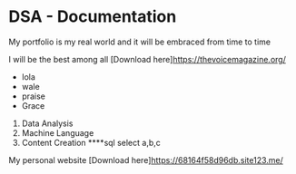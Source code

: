 # DSA - Documentation
My portfolio is my real world and it will be embraced from time to time

I will be the best among all [Download here]https://thevoicemagazine.org/
- lola
- wale
- praise
- Grace
1. Data Analysis
2. Machine Language
3. Content Creation
****sql
select a,b,c

My personal website [Download here]https://68164f58d96db.site123.me/
